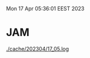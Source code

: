 Mon 17 Apr 05:36:01 EEST 2023
# JAM
<a href='./cache/202304/17_05.log'>./cache/202304/17_05.log</a>
